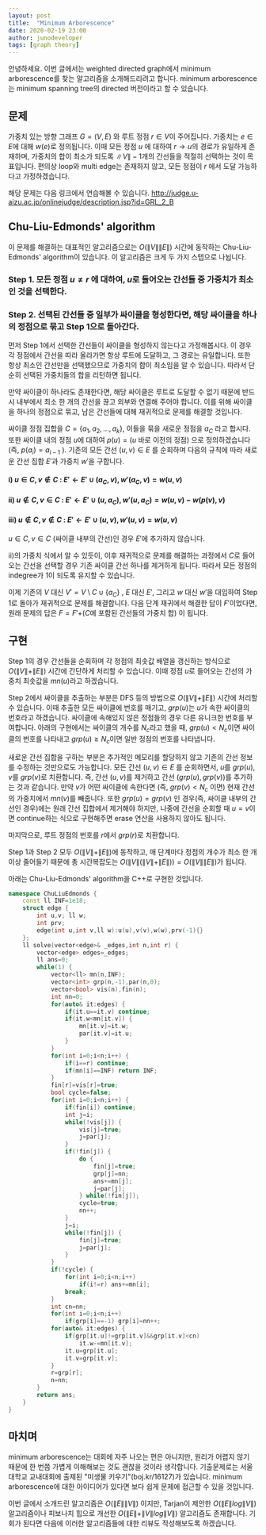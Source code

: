 ```yaml
---
layout: post
title:  "Minimum Arborescence"
date: 2020-02-19 23:00
author: junodeveloper
tags: [graph theory]
---
```


안녕하세요. 이번 글에서는 weighted directed graph에서 minimum arborescence를 찾는 알고리즘을 소개해드리려고 합니다. minimum arborescence는 minimum spanning tree의 directed 버전이라고 할 수 있습니다.

## 문제

가중치 있는 방향 그래프 $G=(V,E)$ 와 루트 정점 $r\in V$이 주어집니다. 가중치는 $e\in E$에 대해 $w(e)$로 정의됩니다. 이때 모든 정점 $u$ 에 대하여 $r\rightarrow u$의 경로가 유일하게 존재하며, 가중치의 합이 최소가 되도록 $\|V\|-1$개의 간선들을 적절히 선택하는 것이 목표입니다. 편의상 loop와 multi edge는 존재하지 않고, 모든 정점이 $r$ 에서 도달 가능하다고 가정하겠습니다.

해당 문제는 다음 링크에서 연습해볼 수 있습니다. http://judge.u-aizu.ac.jp/onlinejudge/description.jsp?id=GRL_2_B

## Chu-Liu-Edmonds' algorithm

이 문제를 해결하는 대표적인 알고리즘으로는 $O(\|V\|\|E\|)$ 시간에 동작하는 Chu-Liu-Edmonds' algorithm이 있습니다. 이 알고리즘은 크게 두 가지 스텝으로 나뉩니다.

### Step 1. 모든 정점 $u\neq r$  에 대하여, $u$로 들어오는 간선들 중 가중치가 최소인 것을 선택한다.

### Step 2. 선택된 간선들 중 일부가 싸이클을 형성한다면, 해당 싸이클을 하나의 정점으로 묶고 Step 1으로 돌아간다.

먼저 Step 1에서 선택한 간선들이 싸이클을 형성하지 않는다고 가정해봅시다. 이 경우 각 정점에서 간선을 따라 올라가면 항상 루트에 도달하고, 그 경로는 유일합니다. 또한 항상 최소인 간선만을 선택했으므로 가중치의 합이 최소임을 알 수 있습니다. 따라서 단순히 선택된 가중치들의 합을 리턴하면 됩니다.

만약 싸이클이 하나라도 존재한다면, 해당 싸이클은 루트로 도달할 수 없기 때문에 반드시 내부에서 최소 한 개의 간선을 끊고 외부와 연결해 주어야 합니다. 이를 위해 싸이클을 하나의 정점으로 묶고, 남은 간선들에 대해 재귀적으로 문제를 해결할 것입니다.

싸이클 정점 집합을 $C=\{a_1,a_2,...,a_k\}$, 이들을 묶을 새로운 정점을 $a_C$ 라고 합시다. 또한 싸이클 내의 정점 $u$에 대하여 $p(u)=(u$  바로 이전의 정점$)$ 으로 정의하겠습니다 (즉, $p(a_i)=a_{i-1}$ ). 기존의 모든 간선 $(u,v)\in E$ 를 순회하며 다음의 규칙에 따라 새로운 간선 집합 $E'$과 가중치 $w'$을 구합니다.

#### i) $u\in C, v\notin C$ : $E'\leftarrow E' \cup (a_C, v), w'(a_C,v)=w(u,v)$

#### ii) $u\notin C,v\in C$ : $E'\leftarrow E' \cup (u,a_C), w'(u,a_C)=w(u,v)-w(p(v),v)$

#### iii) $u\notin C, v\notin C$ : $E'\leftarrow E' \cup (u,v), w'(u,v)=w(u,v)$

$u\in C, v\in C$ (싸이클 내부의 간선)인 경우 $E'$에 추가하지 않습니다.

ii)의 가중치 식에서 알 수 있듯이, 이후 재귀적으로 문제를 해결하는 과정에서 $C$로 들어오는 간선을 선택할 경우 기존 싸이클 간선 하나를 제거하게 됩니다. 따라서 모든 정점의 indegree가 1이 되도록 유지할 수 있습니다.

이제 기존의 $V$ 대신 $V'=V\setminus C \cup \{a_C\}$ , $E$ 대신 $E'$, 그리고 $w$ 대신 $w'$을 대입하여 Step 1로 돌아가 재귀적으로 문제를 해결합니다. 다음 단계 재귀에서 해결한 답이 $F'$이었다면, 원래 문제의 답은 $F=F'+$($C$에 포함된 간선들의 가중치 합) 이 됩니다.

## 구현

Step 1의 경우 간선들을 순회하며 각 정점의 최솟값 배열을 갱신하는 방식으로 $O(\|V\|+\|E\|)$ 시간에 간단하게 처리할 수 있습니다. 이때 정점 $u$로 들어오는 간선의 가중치 최솟값을 $mn(u)$라고 하겠습니다.

Step 2에서 싸이클을 추출하는 부분은 DFS 등의 방법으로 $O(\|V\|+\|E\|)$ 시간에 처리할 수 있습니다. 이때 추출한 모든 싸이클에 번호를 매기고, $grp(u)$는 $u$가 속한 싸이클의 번호라고 하겠습니다. 싸이클에 속해있지 않은 정점들의 경우 다른 유니크한 번호를 부여합니다. 아래의 구현에서는 싸이클의 개수를 $N_c$라고 했을 때, $grp(u)<N_c$이면 싸이클의 번호를 나타내고 $grp(u)\geq N_c$이면 일반 정점의 번호를 나타냅니다.

새로운 간선 집합을 구하는 부분은 추가적인 메모리를 할당하지 않고 기존의 간선 정보를 수정하는 것만으로도 가능합니다. 모든 간선 $(u,v)\in E$ 를 순회하면서, $u$를 $grp(u)$, $v$를 $grp(v)$로 치환합니다. 즉, 간선 $(u,v)$를 제거하고 간선 $(grp(u),grp(v))$를 추가하는 것과 같습니다. 만약 $v$가 어떤 싸이클에 속한다면 (즉, $grp(v)<N_c$ 이면) 현재 간선의 가중치에서 $mn(v)$를 빼줍니다. 또한 $grp(u)=grp(v)$ 인 경우(즉, 싸이클 내부의 간선인 경우)에는 원래 간선 집합에서 제거해야 하지만, 나중에 간선을 순회할 때 $u=v$이면 continue하는 식으로 구현해주면 erase 연산을 사용하지 않아도 됩니다.

마지막으로, 루트 정점의 번호를 $r$에서 $grp(r)$로 치환합니다.

Step 1과 Step 2 모두 $O(\|V\|+\|E\|)$에 동작하고, 매 단계마다 정점의 개수가 최소 한 개 이상 줄어들기 때문에 총 시간복잡도는 $O(\|V\|(\|V\|+\|E\|))=O(\|V\|\|E\|)$가 됩니다.

아래는 Chu-Liu-Edmonds' algorithm을 C++로 구현한 것입니다.

```c++
namespace ChuLiuEdmonds {
	const ll INF=1e18;
	struct edge {
		int u,v; ll w;
		int prv;
		edge(int u,int v,ll w):u(u),v(v),w(w),prv(-1){}
	};
	ll solve(vector<edge>& _edges,int n,int r) {
		vector<edge> edges=_edges;
		ll ans=0;
		while(1) {
			vector<ll> mn(n,INF);
			vector<int> grp(n,-1),par(n,0);
			vector<bool> vis(n),fin(n);
			int nn=0;
			for(auto& it:edges) {
				if(it.u==it.v) continue;
				if(it.w<mn[it.v]) {
					mn[it.v]=it.w;
					par[it.v]=it.u;
				}
			}
			for(int i=0;i<n;i++) {
				if(i==r) continue;
				if(mn[i]==INF) return INF;
			}
			fin[r]=vis[r]=true;
			bool cycle=false;
			for(int i=0;i<n;i++) {
				if(fin[i]) continue;
				int j=i;
				while(!vis[j]) {
					vis[j]=true;
					j=par[j];
				}
				if(!fin[j]) {
					do {
						fin[j]=true;
						grp[j]=nn;
						ans+=mn[j];
						j=par[j];
					} while(!fin[j]);
					cycle=true;
					nn++;
				}
				j=i;
				while(!fin[j]) {
					fin[j]=true;
					j=par[j];
				}
			}
			if(!cycle) {
				for(int i=0;i<n;i++)
					if(i!=r) ans+=mn[i];
				break;
			}
			int cn=nn;
			for(int i=0;i<n;i++)
				if(grp[i]==-1) grp[i]=nn++;
			for(auto& it:edges) {
				if(grp[it.u]!=grp[it.v]&&grp[it.v]<cn)
					it.w-=mn[it.v];
				it.u=grp[it.u];
				it.v=grp[it.v];
			}
			r=grp[r];
			n=nn;
		}
		return ans;
	}
}
```

## 마치며

minimum arborescence는 대회에 자주 나오는 편은 아니지만, 원리가 어렵지 않기 때문에 한 번쯤 가볍게 이해해보는 것도 괜찮을 것이라 생각합니다. 기출문제로는 서울대학교 교내대회에 출제된 "미생물 키우기"(boj.kr/16127)가 있습니다. minimum arborescence에 대한 아이디어가 있다면 보다 쉽게 문제에 접근할 수 있을 것입니다.

이번 글에서 소개드린 알고리즘은 $O(\|E\|\|V\|)$ 이지만, Tarjan이 제안한 $O(\|E\|log\|V\|)$알고리즘이나 피보나치 힙으로 개선한 $O(\|E\|+\|V\|log\|V\|)$ 알고리즘도 존재합니다. 기회가 된다면 다음에 이러한 알고리즘들에 대한 리뷰도 작성해보도록 하겠습니다.